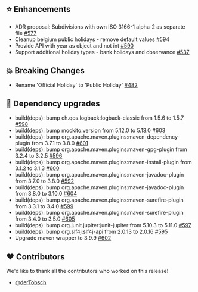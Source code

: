 ## ⭐ Enhancements

- ADR proposal: Subdivisions with own ISO 3166-1 alpha-2 as separate file [#577](https://github.com/focus-shift/jollyday/issues/577)
- Cleanup belgium public holidays - remove default values [#594](https://github.com/focus-shift/jollyday/pull/594)
- Provide API with year as object and not int [#590](https://github.com/focus-shift/jollyday/issues/590)
- Support additional holiday types - bank holidays and observance [#537](https://github.com/focus-shift/jollyday/issues/537)

## 💥 Breaking Changes

- Rename 'Official Holiday' to 'Public Holiday' [#482](https://github.com/focus-shift/jollyday/issues/482)

## 🔨 Dependency upgrades

- build(deps): bump ch.qos.logback:logback-classic from 1.5.6 to 1.5.7 [#598](https://github.com/focus-shift/jollyday/pull/598)
- build(deps): bump mockito.version from 5.12.0 to 5.13.0 [#603](https://github.com/focus-shift/jollyday/pull/603)
- build(deps): bump org.apache.maven.plugins:maven-dependency-plugin from 3.7.1 to 3.8.0 [#601](https://github.com/focus-shift/jollyday/pull/601)
- build(deps): bump org.apache.maven.plugins:maven-gpg-plugin from 3.2.4 to 3.2.5 [#596](https://github.com/focus-shift/jollyday/pull/596)
- build(deps): bump org.apache.maven.plugins:maven-install-plugin from 3.1.2 to 3.1.3 [#600](https://github.com/focus-shift/jollyday/pull/600)
- build(deps): bump org.apache.maven.plugins:maven-javadoc-plugin from 3.7.0 to 3.8.0 [#592](https://github.com/focus-shift/jollyday/pull/592)
- build(deps): bump org.apache.maven.plugins:maven-javadoc-plugin from 3.8.0 to 3.10.0 [#604](https://github.com/focus-shift/jollyday/pull/604)
- build(deps): bump org.apache.maven.plugins:maven-surefire-plugin from 3.3.1 to 3.4.0 [#599](https://github.com/focus-shift/jollyday/pull/599)
- build(deps): bump org.apache.maven.plugins:maven-surefire-plugin from 3.4.0 to 3.5.0 [#605](https://github.com/focus-shift/jollyday/pull/605)
- build(deps): bump org.junit.jupiter:junit-jupiter from 5.10.3 to 5.11.0 [#597](https://github.com/focus-shift/jollyday/pull/597)
- build(deps): bump org.slf4j:slf4j-api from 2.0.13 to 2.0.16 [#595](https://github.com/focus-shift/jollyday/pull/595)
- Upgrade maven wrapper to 3.9.9 [#602](https://github.com/focus-shift/jollyday/pull/602)

## ❤️ Contributors

We'd like to thank all the contributors who worked on this release!

- [@derTobsch](https://github.com/derTobsch)
